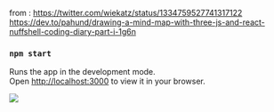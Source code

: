 from : https://twitter.com/wiekatz/status/1334759527741317122
https://dev.to/pahund/drawing-a-mind-map-with-three-js-and-react-nuffshell-coding-diary-part-i-1g6n

### `npm start`

Runs the app in the development mode.\
Open [http://localhost:3000](http://localhost:3000) to view it in your browser.


![](result.jpg)
